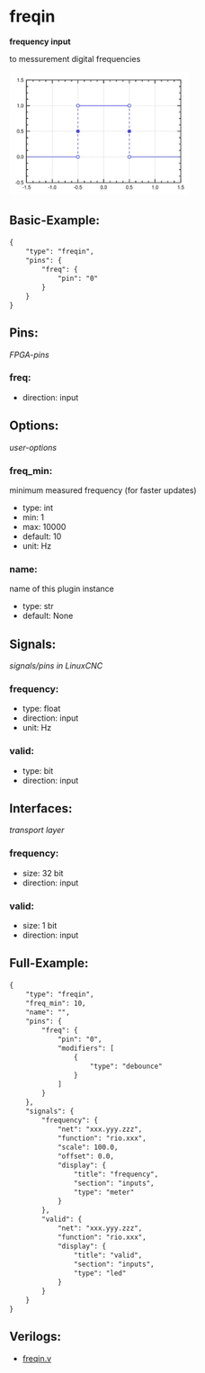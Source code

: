 # freqin
**frequency input**

to messurement digital frequencies


![image.png](image.png)

## Basic-Example:
```
{
    "type": "freqin",
    "pins": {
        "freq": {
            "pin": "0"
        }
    }
}
```

## Pins:
*FPGA-pins*
### freq:

 * direction: input


## Options:
*user-options*
### freq_min:
minimum measured frequency (for faster updates)

 * type: int
 * min: 1
 * max: 10000
 * default: 10
 * unit: Hz

### name:
name of this plugin instance

 * type: str
 * default: None


## Signals:
*signals/pins in LinuxCNC*
### frequency:

 * type: float
 * direction: input
 * unit: Hz

### valid:

 * type: bit
 * direction: input


## Interfaces:
*transport layer*
### frequency:

 * size: 32 bit
 * direction: input

### valid:

 * size: 1 bit
 * direction: input


## Full-Example:
```
{
    "type": "freqin",
    "freq_min": 10,
    "name": "",
    "pins": {
        "freq": {
            "pin": "0",
            "modifiers": [
                {
                    "type": "debounce"
                }
            ]
        }
    },
    "signals": {
        "frequency": {
            "net": "xxx.yyy.zzz",
            "function": "rio.xxx",
            "scale": 100.0,
            "offset": 0.0,
            "display": {
                "title": "frequency",
                "section": "inputs",
                "type": "meter"
            }
        },
        "valid": {
            "net": "xxx.yyy.zzz",
            "function": "rio.xxx",
            "display": {
                "title": "valid",
                "section": "inputs",
                "type": "led"
            }
        }
    }
}
```

## Verilogs:
 * [freqin.v](freqin.v)
